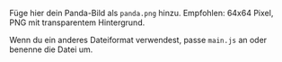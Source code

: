 Füge hier dein Panda-Bild als `panda.png` hinzu. Empfohlen: 64x64 Pixel, PNG mit transparentem Hintergrund.

Wenn du ein anderes Dateiformat verwendest, passe `main.js` an oder benenne die Datei um.
